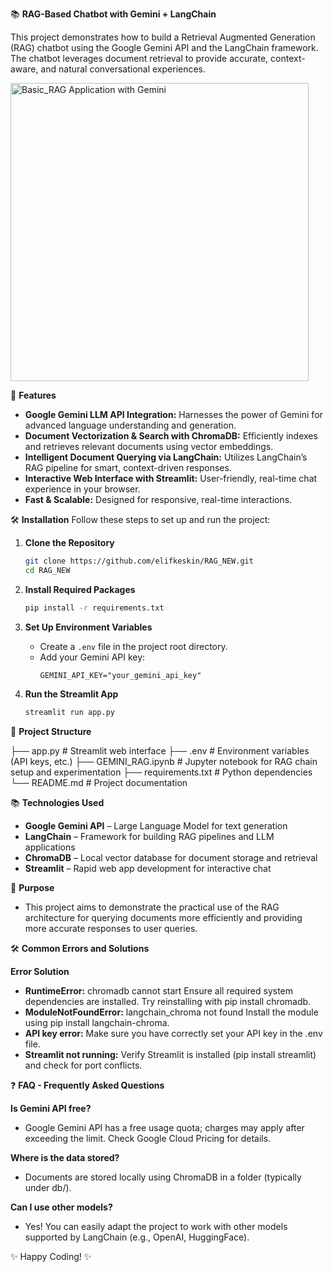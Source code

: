 📚 **RAG-Based Chatbot with Gemini + LangChain**

This project demonstrates how to build a Retrieval Augmented Generation (RAG) chatbot using the Google Gemini API and the LangChain framework. The chatbot leverages document retrieval to provide accurate, context-aware, and natural conversational experiences.

   <img width="477" alt="Basic_RAG Application with Gemini" src="https://github.com/user-attachments/assets/1bfebe83-1da1-437a-a5db-32b67e03aefd" />


🚀 **Features**
- **Google Gemini LLM API Integration:** Harnesses the power of Gemini for advanced language understanding and generation.
- **Document Vectorization & Search with ChromaDB:** Efficiently indexes and retrieves relevant documents using vector embeddings.
- **Intelligent Document Querying via LangChain:** Utilizes LangChain’s RAG pipeline for smart, context-driven responses.
- **Interactive Web Interface with Streamlit:** User-friendly, real-time chat experience in your browser.
- **Fast & Scalable:** Designed for responsive, real-time interactions.

🛠️ **Installation**
Follow these steps to set up and run the project:

1. **Clone the Repository**
    ```bash
    git clone https://github.com/elifkeskin/RAG_NEW.git
    cd RAG_NEW
    ```

2. **Install Required Packages**
    ```bash
    pip install -r requirements.txt
    ```

3. **Set Up Environment Variables**
    - Create a `.env` file in the project root directory.
    - Add your Gemini API key:
      ```
      GEMINI_API_KEY="your_gemini_api_key"
      ```

4. **Run the Streamlit App**
    ```bash
    streamlit run app.py
    ```

📄 **Project Structure**


├── app.py # Streamlit web interface
├── .env # Environment variables (API keys, etc.)
├── GEMINI_RAG.ipynb # Jupyter notebook for RAG chain setup and experimentation
├── requirements.txt # Python dependencies
└── README.md # Project documentation



📚 **Technologies Used**

- **Google Gemini API** – Large Language Model for text generation
- **LangChain** – Framework for building RAG pipelines and LLM applications
- **ChromaDB** – Local vector database for document storage and retrieval
- **Streamlit** – Rapid web app development for interactive chat

🎯 **Purpose**

* This project aims to demonstrate the practical use of the RAG architecture for querying documents more efficiently and providing more accurate responses to user queries.

🛠️ **Common Errors and Solutions**

**Error	Solution**
* **RuntimeError:**  chromadb cannot start	Ensure all required system dependencies are installed. Try reinstalling with pip install chromadb.
* **ModuleNotFoundError:** langchain_chroma not found	Install the module using pip install langchain-chroma.
* **API key error:** 	Make sure you have correctly set your API key in the .env file.
* **Streamlit not running:**	Verify Streamlit is installed (pip install streamlit) and check for port conflicts.

❓ **FAQ - Frequently Asked Questions**

**Is Gemini API free?**
* Google Gemini API has a free usage quota; charges may apply after exceeding the limit. Check Google Cloud Pricing for details.

**Where is the data stored?**
* Documents are stored locally using ChromaDB in a folder (typically under db/).

**Can I use other models?**
* Yes! You can easily adapt the project to work with other models supported by LangChain (e.g., OpenAI, HuggingFace).

✨ Happy Coding! ✨
